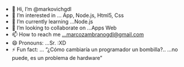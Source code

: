 - 👋 Hi, I’m @markovichgdl
- 👀 I’m interested in ... App, Node.js, Html5, Css
- 🌱 I’m currently learning ...Node.js
- 💞️ I’m looking to collaborate on ...Apps Web
- 📫 How to reach me ...marcozambranogdl@gmail.com
- 😄 Pronouns: ...Sr. :XD
- ⚡ Fun fact: ... “¿Cómo cambiaría un programador un bombilla?.. …no puede, es un problema de hardware”

<!---
markovichgdl/markovichgdl is a ✨ special ✨ repository because its `README.md` (this file) appears on your GitHub profile.
You can click the Preview link to take a look at your changes.
--->
